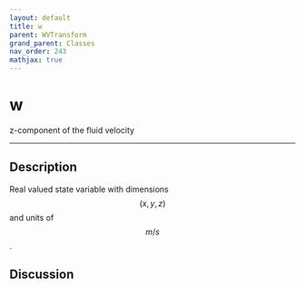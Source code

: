 ```yaml
---
layout: default
title: w
parent: WVTransform
grand_parent: Classes
nav_order: 243
mathjax: true
---
```


#  w

z-component of the fluid velocity


---

## Description
Real valued state variable with dimensions $$(x,y,z)$$ and units of $$m/s$$.

## Discussion

